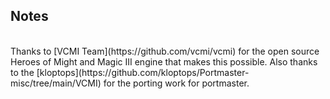 ## Notes
<br/>
Thanks to [VCMI Team](https://github.com/vcmi/vcmi) for the open source Heroes of Might and Magic III engine that makes this possible.  Also thanks to the [kloptops](https://github.com/kloptops/Portmaster-misc/tree/main/VCMI) for the porting work for portmaster.
<br/>
